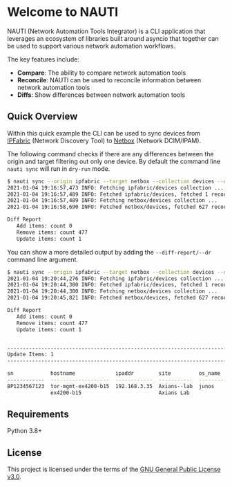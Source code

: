 # Welcome to NAUTI

NAUTI (Network Automation Tools Integrator) is a CLI application that leverages an ecosystem of libraries built around asyncio that together can be used to support various network automation workflows.

The key features include:

- **Compare**: The ability to compare network automation tools
- **Reconcile**: NAUTI can be used to reconcile information between network automation tools
- **Diffs**: Show differences between network automation tools

## Quick Overview

Within this quick example the CLI can be used to sync devices from [IPFabric](https://ipfabric) (Network Discovery Tool) to [Netbox](https://github.com/net) (Network DCIM/IPAM).

The following command checks if there are any differences between the origin and target filtering out only one device. By default the command line `nauti sync` will run in `dry-run` mode.
```bash
$ nauti sync --origin ipfabric --target netbox --collection devices --origin-filter "hostname ~ b15"
2021-01-04 19:16:57,473 INFO: Fetching ipfabric/devices collection ...
2021-01-04 19:16:57,489 INFO: Fetched ipfabric/devices, fetched 1 records.
2021-01-04 19:16:57,489 INFO: Fetching netbox/devices collection ...
2021-01-04 19:16:58,690 INFO: Fetched netbox/devices, fetched 627 records.

Diff Report
   Add items: count 0
   Remove items: count 477
   Update items: count 1
```

You can show a more detailed output by adding the `--diff-report/--dr` command line argument.
```bash
$ nauti sync --origin ipfabric --target netbox --collection devices --origin-filter "hostname ~ b15" --diff-report upd
2021-01-04 19:20:44,276 INFO: Fetching ipfabric/devices collection ...
2021-01-04 19:20:44,300 INFO: Fetched ipfabric/devices, fetched 1 records.
2021-01-04 19:20:44,300 INFO: Fetching netbox/devices collection ...
2021-01-04 19:20:45,821 INFO: Fetched netbox/devices, fetched 627 records.

Diff Report
   Add items: count 0
   Remove items: count 477
   Update items: count 1


--------------------------------------------------------------------------------
Update Items: 1
--------------------------------------------------------------------------------

sn            hostname             ipaddr        site         os_name    vendor    model       status
------------  -------------------  ------------  -----------  ---------  --------  ----------  --------
BP1234567123  tor-mgmt-ex4200-b15  192.168.3.35  Axians--lab  junos      juniper   ex4200      active
              ex4200-b15                         Axians Lab                        ex4200-48t
```

## Requirements

Python 3.8+

## License

This project is licensed under the terms of the [GNU General Public License v3.0](https://www.gnu.org/licenses/gpl-3.0.en.html).
